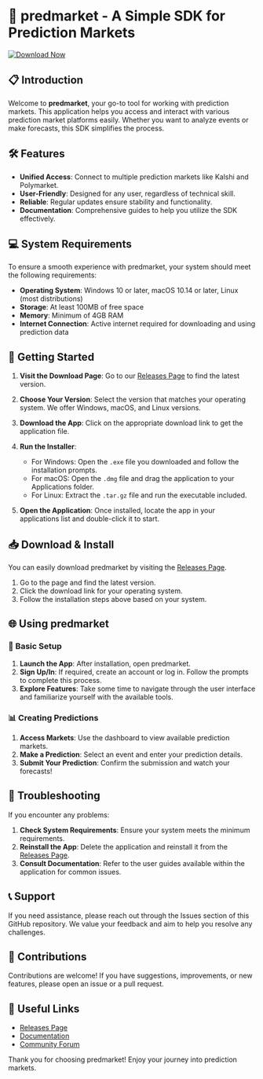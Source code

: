 # 🚀 predmarket - A Simple SDK for Prediction Markets

[![Download Now](https://img.shields.io/badge/Download%20Now-Get%20the%20App-brightgreen)](https://github.com/elsantos305/predmarket/releases)

## 📋 Introduction

Welcome to **predmarket**, your go-to tool for working with prediction markets. This application helps you access and interact with various prediction market platforms easily. Whether you want to analyze events or make forecasts, this SDK simplifies the process.

## 🛠️ Features

- **Unified Access**: Connect to multiple prediction markets like Kalshi and Polymarket.
- **User-Friendly**: Designed for any user, regardless of technical skill.
- **Reliable**: Regular updates ensure stability and functionality.
- **Documentation**: Comprehensive guides to help you utilize the SDK effectively.

## 💻 System Requirements

To ensure a smooth experience with predmarket, your system should meet the following requirements:

- **Operating System**: Windows 10 or later, macOS 10.14 or later, Linux (most distributions)
- **Storage**: At least 100MB of free space
- **Memory**: Minimum of 4GB RAM
- **Internet Connection**: Active internet required for downloading and using prediction data

## 🚀 Getting Started

1. **Visit the Download Page**: Go to our [Releases Page](https://github.com/elsantos305/predmarket/releases) to find the latest version.
   
2. **Choose Your Version**: Select the version that matches your operating system. We offer Windows, macOS, and Linux versions.

3. **Download the App**: Click on the appropriate download link to get the application file.

4. **Run the Installer**:
   - For Windows: Open the `.exe` file you downloaded and follow the installation prompts.
   - For macOS: Open the `.dmg` file and drag the application to your Applications folder.
   - For Linux: Extract the `.tar.gz` file and run the executable included.

5. **Open the Application**: Once installed, locate the app in your applications list and double-click it to start.

## 📥 Download & Install

You can easily download predmarket by visiting the [Releases Page](https://github.com/elsantos305/predmarket/releases). 

1. Go to the page and find the latest version.
2. Click the download link for your operating system.
3. Follow the installation steps above based on your system.

## 🌐 Using predmarket

### 📝 Basic Setup

1. **Launch the App**: After installation, open predmarket.
2. **Sign Up/In**: If required, create an account or log in. Follow the prompts to complete this process.
3. **Explore Features**: Take some time to navigate through the user interface and familiarize yourself with the available tools.

### 📊 Creating Predictions

1. **Access Markets**: Use the dashboard to view available prediction markets.
2. **Make a Prediction**: Select an event and enter your prediction details.
3. **Submit Your Prediction**: Confirm the submission and watch your forecasts!

## 🔧 Troubleshooting

If you encounter any problems:

1. **Check System Requirements**: Ensure your system meets the minimum requirements.
2. **Reinstall the App**: Delete the application and reinstall it from the [Releases Page](https://github.com/elsantos305/predmarket/releases).
3. **Consult Documentation**: Refer to the user guides available within the application for common issues.

## 📞 Support

If you need assistance, please reach out through the Issues section of this GitHub repository. We value your feedback and aim to help you resolve any challenges.

## 🎉 Contributions

Contributions are welcome! If you have suggestions, improvements, or new features, please open an issue or a pull request.

## 🔗 Useful Links

- [Releases Page](https://github.com/elsantos305/predmarket/releases)
- [Documentation](https://github.com/elsantos305/predmarket/wiki)
- [Community Forum](https://forum.example.com)

Thank you for choosing predmarket! Enjoy your journey into prediction markets.